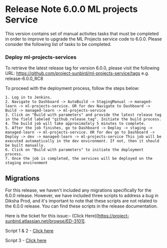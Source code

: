 # Release Note 6.0.0 ML projects Service

This version contains set of manual activites tasks that must be completed in order to improve to upgrade the ML Projects service code to 6.0.0. Please consider the following list of tasks to be completed.

### Deploy ml-projects-services

To retrieve the latest release tag for version 6.0.0, please visit the following URL: https://github.com/project-sunbird/ml-projects-service/tags e.g. release-6.0.0_RC8

To proceed with the deployment process, follow the steps below:

    1. Log in to Jenkins.
    2. Navigate to Dashboard -> AutoBuild -> StagingManual -> managed-learn -> ml-projects-service. OR for dev Navigate to Dashboard -> Build -> managed-learn -> ml-projects-service
    3. Click on "Build with parameters" and provide the latest release tag in the field labeled "github_release_tag". Initiate the build process.
    4. The build job will take approximately 5 minutes to complete.
    5. After the job finishes, go to Dashboard -> Deploy -> staging -> managed-learn -> ml-projects-service. OR for dev go to Dashboard -> Deploy -> dev -> managed-learn -> ml-projects-service This job will be executed automatically in the dev environment. If not, then it should be built manually.
    6. Click on "Build with parameters" to initiate the deployment process.
    7. Once the job is completed, the services will be deployed on the staging environment

## Migrations

For this release, we haven't included any migrations specifically for the 6.0.0 release. However, we have included three scripts to address a bug in Diksha Prod, and it's important to note that these scripts are not related to the 6.0.0 release. You can find these scripts in the release documentation.

Here is the ticket for this issue:- (Click Here)[https://project-sunbird.atlassian.net/browse/ED-3101].

Script 1 & 2 - [Click here](https://github.com/project-sunbird/ml-projects-service/blob/release-6.0.0/migrations/updateDistrictNameInProjects/Readme.md)

Script 3 - [Click here](https://github.com/project-sunbird/ml-projects-service/blob/release-6.0.0/migrations/updateUserProfileAndMissMatchOfRoleInformation/Readme.md)
